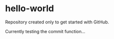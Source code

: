 # hello-world
Repository created only to get started with GitHub.

Currently testing the commit function...
